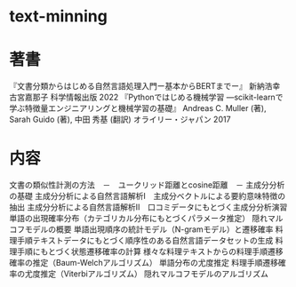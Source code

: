 # text-minning

# 著書
『文書分類からはじめる自然言語処理入門ー基本からBERTまでー』 	新納浩幸　古宮嘉那子 	科学情報出版 	2022 
『Pythonではじめる機械学習 ―scikit-learnで学ぶ特徴量エンジニアリングと機械学習の基礎』 	Andreas C. Muller (著), Sarah Guido (著), 中田 秀基 (翻訳) 	オライリー・ジャパン 	2017 	 

# 内容
文書の類似性計測の方法　－　ユークリッド距離とcosine距離　－
主成分分析の基礎
主成分分析による自然言語解析Ⅰ　主成分ベクトルによる要約意味特徴の抽出
主成分分析による自然言語解析Ⅱ　口コミデータにもとづく主成分分析演習
単語の出現確率分布（カテゴリカル分布にもとづくパラメータ推定）
隠れマルコフモデルの概要
単語出現順序の統計モデル（N-gramモデル）と遷移確率
料理手順テキストデータにもとづく順序性のある自然言語データセットの生成
料理手順にもとづく状態遷移確率の計算
様々な料理テキストからの料理手順遷移確率の推定（Baum-Welchアルゴリズム）
単語分布の尤度推定
料理手順遷移確率の尤度推定（Viterbiアルゴリズム）
隠れマルコフモデルのアルゴリズム 
